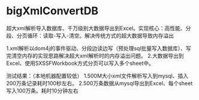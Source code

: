 # bigXmlConvertDB
超大xml解析导入数据库、千万级别大数据导出到Excel。实现核心：高性能、分段、分页循环：读取-写入-清空。解决传统方式的超大数据导致内存溢出

1.xml解析以dom4j的事件驱动、分段边读边写（预处理sql批量写入数据库）、写完清空内存的实现思路解决超大xml解析时的内存溢出问题。
2.大数据导出到Excel、使用SXSSFWorkbook方式分页可以写入多个sheet中。

测试结果：（本地机器配置较低）
1.500M大小xml文件解析写入到mysql、插入200万条记录耗时100秒左右。
2.500万条数据从mysql导出到Excel、每个sheet写入100万条。耗时10分钟左右
